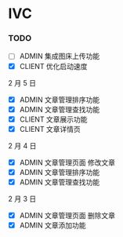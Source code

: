 # IVC

### TODO

- [ ] ADMIN 集成图床上传功能
- [x] CLIENT 优化启动速度

2 月 5 日

- [x] ADMIN 文章管理排序功能
- [x] ADMIN 文章管理查找功能
- [x] CLIENT 文章展示功能
- [x] CLIENT 文章详情页

2 月 4 日

- [x] ADMIN 文章管理页面 修改文章
- [x] ADMIN 文章管理排序功能
- [x] ADMIN 文章管理查找功能

2 月 3 日

- [x] ADMIN 文章管理页面 删除文章
- [x] ADMIN 文章添加功能
